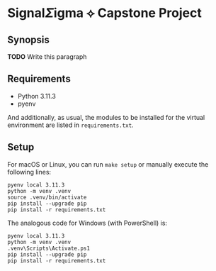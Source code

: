 # Signal$\Sigma$igma ⟡ Capstone Project

## Synopsis

**TODO** Write this paragraph

## Requirements

- Python 3.11.3
- pyenv
<!-- - Node.js -->

And additionally, as usual, the modules to be installed for the virtual environment are listed in `requirements.txt`.

## Setup

For macOS or Linux, you can run `make setup` or manually execute the following lines:

``` shell
pyenv local 3.11.3
python -m venv .venv
source .venv/bin/activate
pip install --upgrade pip
pip install -r requirements.txt
```

The analogous code for Windows (with PowerShell) is:

``` shell
pyenv local 3.11.3
python -m venv .venv
.venv\Scripts\Activate.ps1
pip install --upgrade pip
pip install -r requirements.txt
```

